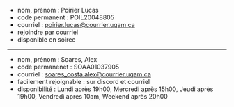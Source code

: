 - nom, prénom : Poirier Lucas
- code permanent : POIL20048805
- courriel : poirier.lucas@courrier.uqam.ca
- rejoindre par courriel
- disponible en soiree

-------------------------------------------

- nom, prénom : Soares, Alex
- code permanenet : SOAA01037905
- courriel : soares_costa.alex@courrier.uqam.ca
- facilement rejoignable : sur discord et courriel
- disponibilité : Lundi après 19h00, Mercredi après 15h00, Jeudi après 19h00, Vendredi après 10am, Weekend après 20h00 

